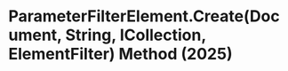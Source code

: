 # ParameterFilterElement.Create(Document, String, ICollection<ElementId>, ElementFilter) Method (2025)

﻿